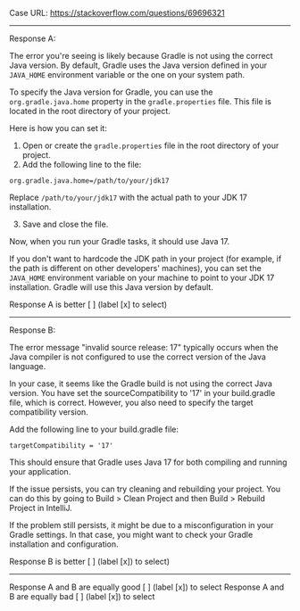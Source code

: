 Case URL: https://stackoverflow.com/questions/69696321

------
Response A:

The error you're seeing is likely because Gradle is not using the correct Java version. By default, Gradle uses the Java version defined in your `JAVA_HOME` environment variable or the one on your system path.

To specify the Java version for Gradle, you can use the `org.gradle.java.home` property in the `gradle.properties` file. This file is located in the root directory of your project.

Here is how you can set it:

1. Open or create the `gradle.properties` file in the root directory of your project.
2. Add the following line to the file:

```properties
org.gradle.java.home=/path/to/your/jdk17
```

Replace `/path/to/your/jdk17` with the actual path to your JDK 17 installation.

3. Save and close the file.

Now, when you run your Gradle tasks, it should use Java 17.

If you don't want to hardcode the JDK path in your project (for example, if the path is different on other developers' machines), you can set the `JAVA_HOME` environment variable on your machine to point to your JDK 17 installation. Gradle will use this Java version by default.

Response A is better [ ] (label [x] to select)

-------
Response B:



The error message "invalid source release: 17" typically occurs when the Java compiler is not configured to use the correct version of the Java language.

In your case, it seems like the Gradle build is not using the correct Java version. You have set the sourceCompatibility to '17' in your build.gradle file, which is correct. However, you also need to specify the target compatibility version.

Add the following line to your build.gradle file:

```
targetCompatibility = '17'
```

This should ensure that Gradle uses Java 17 for both compiling and running your application.

If the issue persists, you can try cleaning and rebuilding your project. You can do this by going to Build > Clean Project and then Build > Rebuild Project in IntelliJ.

If the problem still persists, it might be due to a misconfiguration in your Gradle settings. In that case, you might want to check your Gradle installation and configuration.

Response B is better [ ] (label [x]) to select)

-------

Response A and B are equally good [ ] (label [x]) to select
Response A and B are equally bad [ ] (label [x]) to select
